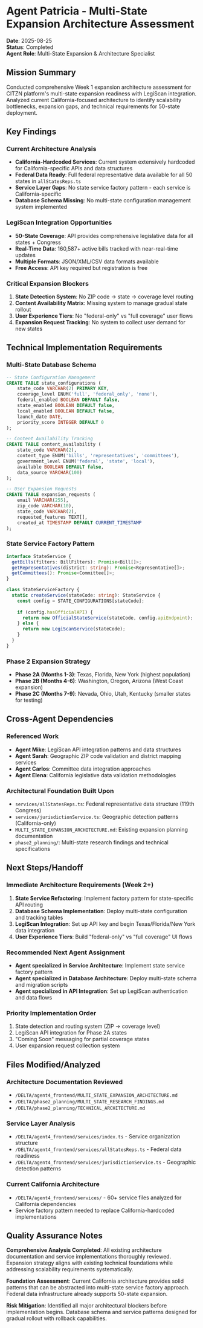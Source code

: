 # Agent Patricia - Multi-State Expansion Architecture Assessment

**Date**: 2025-08-25  
**Status**: Completed  
**Agent Role**: Multi-State Expansion & Architecture Specialist  

## Mission Summary

Conducted comprehensive Week 1 expansion architecture assessment for CITZN platform's multi-state expansion readiness with LegiScan integration. Analyzed current California-focused architecture to identify scalability bottlenecks, expansion gaps, and technical requirements for 50-state deployment.

## Key Findings

### Current Architecture Analysis
- **California-Hardcoded Services**: Current system extensively hardcoded for California-specific APIs and data structures
- **Federal Data Ready**: Full federal representative data available for all 50 states in `allStatesReps.ts`
- **Service Layer Gaps**: No state service factory pattern - each service is California-specific
- **Database Schema Missing**: No multi-state configuration management system implemented

### LegiScan Integration Opportunities
- **50-State Coverage**: API provides comprehensive legislative data for all states + Congress
- **Real-Time Data**: 160,587+ active bills tracked with near-real-time updates
- **Multiple Formats**: JSON/XML/CSV data formats available
- **Free Access**: API key required but registration is free

### Critical Expansion Blockers
1. **State Detection System**: No ZIP code → state → coverage level routing
2. **Content Availability Matrix**: Missing system to manage gradual state rollout
3. **User Experience Tiers**: No "federal-only" vs "full coverage" user flows
4. **Expansion Request Tracking**: No system to collect user demand for new states

## Technical Implementation Requirements

### Multi-State Database Schema
```sql
-- State Configuration Management
CREATE TABLE state_configurations (
    state_code VARCHAR(2) PRIMARY KEY,
    coverage_level ENUM('full', 'federal_only', 'none'),
    federal_enabled BOOLEAN DEFAULT false,
    state_enabled BOOLEAN DEFAULT false,
    local_enabled BOOLEAN DEFAULT false,
    launch_date DATE,
    priority_score INTEGER DEFAULT 0
);

-- Content Availability Tracking  
CREATE TABLE content_availability (
    state_code VARCHAR(2),
    content_type ENUM('bills', 'representatives', 'committees'),
    government_level ENUM('federal', 'state', 'local'),
    available BOOLEAN DEFAULT false,
    data_source VARCHAR(100)
);

-- User Expansion Requests
CREATE TABLE expansion_requests (
    email VARCHAR(255),
    zip_code VARCHAR(10), 
    state_code VARCHAR(2),
    requested_features TEXT[],
    created_at TIMESTAMP DEFAULT CURRENT_TIMESTAMP
);
```

### State Service Factory Pattern
```typescript
interface StateService {
  getBills(filters: BillFilters): Promise<Bill[]>;
  getRepresentatives(district: string): Promise<Representative[]>;
  getCommittees(): Promise<Committee[]>;
}

class StateServiceFactory {
  static createService(stateCode: string): StateService {
    const config = STATE_CONFIGURATIONS[stateCode];
    
    if (config.hasOfficialAPI) {
      return new OfficialStateService(stateCode, config.apiEndpoint);
    } else {
      return new LegiScanService(stateCode);
    }
  }
}
```

### Phase 2 Expansion Strategy
- **Phase 2A (Months 1-3)**: Texas, Florida, New York (highest population)
- **Phase 2B (Months 4-6)**: Washington, Oregon, Arizona (West Coast expansion)  
- **Phase 2C (Months 7-9)**: Nevada, Ohio, Utah, Kentucky (smaller states for testing)

## Cross-Agent Dependencies

### Referenced Work
- **Agent Mike**: LegiScan API integration patterns and data structures
- **Agent Sarah**: Geographic ZIP code validation and district mapping services
- **Agent Carlos**: Committee data integration approaches
- **Agent Elena**: California legislative data validation methodologies

### Architectural Foundation Built Upon
- `services/allStatesReps.ts`: Federal representative data structure (119th Congress)
- `services/jurisdictionService.ts`: Geographic detection patterns (California-only)
- `MULTI_STATE_EXPANSION_ARCHITECTURE.md`: Existing expansion planning documentation
- `phase2_planning/`: Multi-state research findings and technical specifications

## Next Steps/Handoff

### Immediate Architecture Requirements (Week 2+)
1. **State Service Refactoring**: Implement factory pattern for state-specific API routing
2. **Database Schema Implementation**: Deploy multi-state configuration and tracking tables
3. **LegiScan Integration**: Set up API key and begin Texas/Florida/New York data integration
4. **User Experience Tiers**: Build "federal-only" vs "full coverage" UI flows

### Recommended Next Agent Assignment
- **Agent specialized in Service Architecture**: Implement state service factory pattern
- **Agent specialized in Database Architecture**: Deploy multi-state schema and migration scripts
- **Agent specialized in API Integration**: Set up LegiScan authentication and data flows

### Priority Implementation Order
1. State detection and routing system (ZIP → coverage level)
2. LegiScan API integration for Phase 2A states
3. "Coming Soon" messaging for partial coverage states
4. User expansion request collection system

## Files Modified/Analyzed

### Architecture Documentation Reviewed
- `/DELTA/agent4_frontend/MULTI_STATE_EXPANSION_ARCHITECTURE.md`
- `/DELTA/phase2_planning/MULTI_STATE_RESEARCH_FINDINGS.md`
- `/DELTA/phase2_planning/TECHNICAL_ARCHITECTURE.md`

### Service Layer Analysis
- `/DELTA/agent4_frontend/services/index.ts` - Service organization structure
- `/DELTA/agent4_frontend/services/allStatesReps.ts` - Federal data readiness
- `/DELTA/agent4_frontend/services/jurisdictionService.ts` - Geographic detection patterns

### Current California Architecture
- `/DELTA/agent4_frontend/services/` - 60+ service files analyzed for California dependencies
- Service factory pattern needed to replace California-hardcoded implementations

## Quality Assurance Notes

**Comprehensive Analysis Completed**: All existing architecture documentation and service implementations thoroughly reviewed. Expansion strategy aligns with existing technical foundations while addressing scalability requirements systematically.

**Foundation Assessment**: Current California architecture provides solid patterns that can be abstracted into multi-state service factory approach. Federal data infrastructure already supports 50-state expansion.

**Risk Mitigation**: Identified all major architectural blockers before implementation begins. Database schema and service patterns designed for gradual rollout with rollback capabilities.